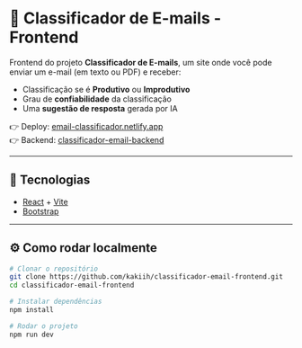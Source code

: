 # 📧 Classificador de E-mails - Frontend

Frontend do projeto **Classificador de E-mails**, um site onde você pode enviar um e-mail (em texto ou PDF) e receber:

- Classificação se é **Produtivo** ou **Improdutivo**
- Grau de **confiabilidade** da classificação
- Uma **sugestão de resposta** gerada por IA

👉 Deploy: [email-classificador.netlify.app](https://email-classificador.netlify.app/)  
👉 Backend: [classificador-email-backend](https://github.com/kakiih/classificador-email-backend)

---

## 🚀 Tecnologias
- [React](https://react.dev/) + [Vite](https://vitejs.dev/)
- [Bootstrap](https://getbootstrap.com/)

---

## ⚙️ Como rodar localmente

```bash
# Clonar o repositório
git clone https://github.com/kakiih/classificador-email-frontend.git
cd classificador-email-frontend

# Instalar dependências
npm install

# Rodar o projeto
npm run dev
